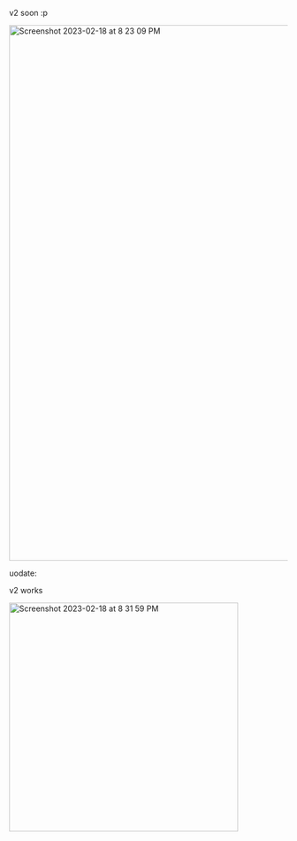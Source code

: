 v2 soon :p

<img width="969" alt="Screenshot 2023-02-18 at 8 23 09 PM" src="https://user-images.githubusercontent.com/109295864/219882186-f949b031-ab86-4dc0-b95d-ef7d5afc731e.png">


uodate:

v2 works

<img width="414" alt="Screenshot 2023-02-18 at 8 31 59 PM" src="https://user-images.githubusercontent.com/109295864/219882468-4d468d43-8b97-41af-8bf7-aa76db6ce375.png">
